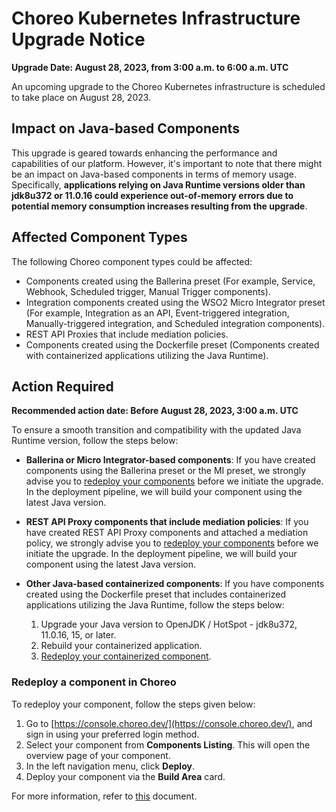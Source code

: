 # Choreo Kubernetes Infrastructure Upgrade Notice

**Upgrade Date: August 28, 2023, from 3:00 a.m. to 6:00 a.m. UTC** 

An upcoming upgrade to the Choreo Kubernetes infrastructure is scheduled to take place on August 28, 2023.

## Impact on Java-based Components

This upgrade is geared towards enhancing the performance and capabilities of our platform. However, it's important to note that there might be an impact on Java-based components in terms of memory usage. Specifically, **applications relying on Java Runtime versions older than jdk8u372 or 11.0.16 could experience out-of-memory errors due to potential memory consumption increases resulting from the upgrade**.

## Affected Component Types

The following Choreo component types could be affected:

- Components created using the Ballerina preset (For example, Service, Webhook, Scheduled trigger, Manual Trigger components).
- Integration components created using the WSO2 Micro Integrator preset (For example, Integration as an API, Event-triggered integration, Manually-triggered integration, and Scheduled integration components).
- REST API Proxies that include mediation policies.
- Components created using the Dockerfile preset (Components created with containerized applications utilizing the Java Runtime).


## Action Required

**Recommended action date: Before August 28, 2023, 3:00 a.m. UTC** 

To ensure a smooth transition and compatibility with the updated Java Runtime version, follow the steps below:

- **Ballerina or Micro Integrator-based components**: If you have created components using the Ballerina preset or the MI preset, we strongly advise you to [redeploy your components](#redeploy-a-component-in-choreo) before we initiate the upgrade. In the deployment pipeline, we will build your component using the latest Java version.

- **REST API Proxy components that include mediation policies**: If you have created REST API Proxy components and attached a mediation policy, we strongly advise you to [redeploy your components](#redeploy-a-component-in-choreo) before we initiate the upgrade. In the deployment pipeline, we will build your component using the latest Java version.

- **Other Java-based containerized components**: If you have components created using the Dockerfile preset that includes containerized applications utilizing the Java Runtime, follow the steps below:

    1. Upgrade your Java version to OpenJDK / HotSpot - jdk8u372, 11.0.16, 15, or later.
    2. Rebuild your containerized application.
    3. [Redeploy your containerized component](#redeploy-a-component-in-choreo).

### Redeploy a component in Choreo 

To redeploy your component, follow the steps given below:

1. Go to [https://console.choreo.dev/](https://console.choreo.dev/), and sign in using your preferred login method.
2. Select your component from **Components Listing**. This will open the overview page of your component.
3. In the left navigation menu, click **Deploy**.
4. Deploy your component via the **Build Area** card. 

For more information, refer to [this](https://kubernetes.io/blog/2022/08/31/cgroupv2-ga-1-25/#migrate-to-cgroup-v2) document. 
